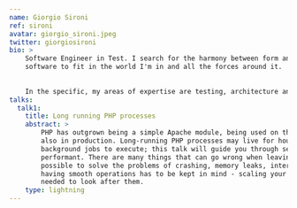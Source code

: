 ```yaml
---
name: Giorgio Sironi
ref: sironi
avatar: giorgio_sironi.jpeg
twitter: giorgiosironi
bio: >
    Software Engineer in Test. I search for the harmony between form and context, which is a fancy way of saying I build
    software to fit in the world I'm in and all the forces around it.
    
    
    In the specific, my areas of expertise are testing, architecture and distributed computing.
talks:
  talk1:
    title: Long running PHP processes
    abstract: >
        PHP has outgrown being a simple Apache module, being used on the command line not just for development tools but
        also in production. Long-running PHP processes may live for hours or days consuming messages from queues or
        background jobs to execute; this talk will guide you through several years of tweaks to make them reliable and
        performant. There are many things that can go wrong when leaving a PHP process around on your servers, but it is
        possible to solve the problems of crashing, memory leaks, interruptions, lost logs, or monitoring. The goal of
        having smooth operations has to be kept in mind - scaling your servers and traffic without scaling the people
        needed to look after them.
    type: lightning
---
```

